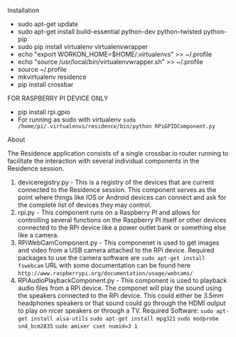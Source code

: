 Installation

   * sudo apt-get update
   * sudo apt-get install build-essential python-dev python-twisted python-pip
   * sudo pip install virtualenv virtualenvwrapper
   * echo "export WORKON_HOME=$HOME/.virtualenvs" >> ~/.profile
   * echo "source /usr/local/bin/virtualenvwrapper.sh" >> ~/.profile
   * source ~/.profile
   * mkvirtualenv residence
   * pip install crossbar

   FOR RASPBERRY PI DEVICE ONLY
   * pip install rpi.gpio
   * For running as sudo with virtualenv ```sudo /home/pi/.virtualenvs/residence/bin/python RPiGPIOComponent.py```
   
About

The Residence application consists of a single crossbar.io router running to facilitate the interaction with several individual
components in the Residence session.

1) deviceregistry.py - This is a registry of the devices that are current connected to the Residence session. This component serves as the point where things 
like IOS or Android devices can connect and ask for the complete list of devices they may control.
2) rpi.py - This component runs on a Raspberry PI and allows for controlling several functions on the Raspberry PI itself
or other devices connected to the RPi device like a power outlet bank or something else like a camera.
3) RPiWebCamComponent.py - This componenet is used to get images and video from a USB camera attached to the RPi device.
Required packages to use the camera software are ```sudo apt-get install fswebcam``` URL with some documentation can be
found here ```http://www.raspberrypi.org/documentation/usage/webcams/```
4) RPiAudioPlaybackComponent.py - This component is used to playback audio files from a RPi device. The componet will play
the sound using the speakers connected to the RPi device. This could either be 3.5mm headphones speakers or that sound could
go through the HDMI output to play on nicer speakers or through a TV.
Required Software:
```sudo apt-get install alsa-utils```
```sudo apt-get install mpg321```
```sudo modprobe snd_bcm2835```
```sudo amixer cset numid=3 1```
